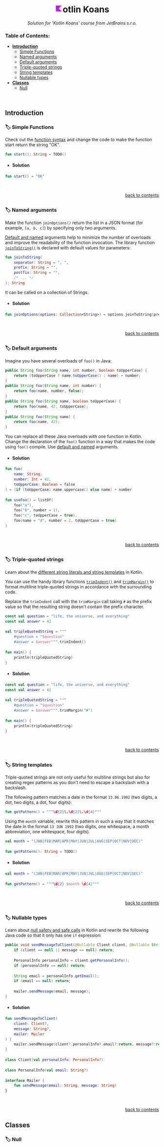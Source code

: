 <div align="center">
   <h1 align="center">
       <img src="https://github.com/devicons/devicon/blob/master/icons/kotlin/kotlin-original.svg" title="Kotlin" alt="Kotlin" width="26" height="26"/>otlin Koans
   </h1>
   <p align="center"><i>Solution for 'Kotlin Koans' course from JetBrains s.r.o.</i></p>
</div>

<a name="table-of-contents"></a>
### Table of Contents:
- [**Introduction**](#introduction)
	- [Simple Functions](#simple-functions)
	- [Named arguments](#named-arguments)
	- [Default arguments](#default-arguments)
	- [Triple-quoted strings](#triple-quoted-strings)
   	- [String templates](#string-templates)
  	- [Nullable types](#nullable-types) 
- [**Classes**](#classes)
	- [Null](#null)
</br>

<a name="introduction"></a>
## Introduction

<a name="simple-functions"></a>
### :label: Simple Functions
Check out the <a href="https://kotlinlang.org/docs/basic-syntax.html#functions">function syntax</a> and change the code to make the function start return the string "OK".
```Kotlin
fun start(): String = TODO()
```
* #### Solution
```Kotlin
fun start() = "OK"
```
</br>
<p align="right"><a href="#table-of-contents">back to contents</a></p>

##

<a name="named-arguments"></a>
### :label: Named arguments
Make the function `joinOptions()` return the list in a JSON format (for example, `[a, b, c]`) by specifying only two arguments.

<a href="https://kotlinlang.org/docs/functions.html#default-arguments">Default and named</a> arguments help to minimize the number of overloads and improve the readability of the function invocation. The library function <a href="https://kotlinlang.org/api/latest/jvm/stdlib/kotlin.collections/join-to-string.html">`joinToString()`</a> is declared with default values for parameters:
```Kotlin
fun joinToString(
    separator: String = ", ",
    prefix: String = "",
    postfix: String = "",
    /* ... */
): String
```
It can be called on a collection of Strings.
* #### Solution
```Kotlin
fun joinOptions(options: Collection<String>) = options.joinToString(prefix = "[", postfix = "]")
```
</br>
<p align="right"><a href="#table-of-contents">back to contents</a></p>

##

<a name="default-arguments"></a>
### :label: Default arguments
Imagine you have several overloads of `foo()` in Java:
```Java
public String foo(String name, int number, boolean toUpperCase) {
    return (toUpperCase ? name.toUpperCase() : name) + number;
}
public String foo(String name, int number) {
    return foo(name, number, false);
}
public String foo(String name, boolean toUpperCase) {
    return foo(name, 42, toUpperCase);
}
public String foo(String name) {
    return foo(name, 42);
}
```
You can replace all these Java overloads with one function in Kotlin. Change the declaration of the `foo()` function in a way that makes the code using `foo()` compile. Use <a href="https://kotlinlang.org/docs/functions.html#default-arguments">default and named</a> arguments.
* #### Solution
```Kotlin
fun foo(
    name: String,
    number: Int = 42,
    toUpperCase: Boolean = false
) = (if (toUpperCase) name.uppercase() else name) + number

fun useFoo() = listOf(
    foo("a"),
    foo("b", number = 1),
    foo("c", toUpperCase = true),
    foo(name = "d", number = 2, toUpperCase = true)
)
```
</br>
<p align="right"><a href="#table-of-contents">back to contents</a></p>

##

<a name="triple-quoted-strings"></a>
### :label: Triple-quoted strings
Learn about the <a href="https://kotlinlang.org/docs/strings.html#string-literals">different string literals and string templates</a> in Kotlin. 

You can use the handy library functions <a href="https://kotlinlang.org/api/latest/jvm/stdlib/kotlin.text/trim-indent.html">`trimIndent()`</a> and <a href="https://kotlinlang.org/api/latest/jvm/stdlib/kotlin.text/trim-margin.html">`trimMargin()`</a> to format multiline triple-quoted strings in accordance with the surrounding code. 

Replace the `trimIndent` call with the `trimMargin` call taking `#` as the prefix value so that the resulting string doesn't contain the prefix character.
```Kotlin
const val question = "life, the universe, and everything"
const val answer = 42

val tripleQuotedString = """
    #question = "$question"
    #answer = $answer""".trimIndent()

fun main() {
    println(tripleQuotedString)
}
```
* #### Solution
```Kotlin
const val question = "life, the universe, and everything"
const val answer = 42

val tripleQuotedString = """
    #question = "$question"
    #answer = $answer""".trimMargin("#")

fun main() {
    println(tripleQuotedString)
}
```
</br>
<p align="right"><a href="#table-of-contents">back to contents</a></p>

##

<a href="string-templates"></a>
### :label: String templates
Triple-quoted strings are not only useful for multiline strings but also for creating regex patterns as you don't need to escape a backslash with a backslash. 

The following pattern matches a date in the format `13.06.1992` (two digits, a dot, two digits, a dot, four digits):
```Kotlin
fun getPattern() = """\d{2}\.\d{2}\.\d{4}"""
```
Using the `month` variable, rewrite this pattern in such a way that it matches the date in the format `13 JUN 1992` (two digits, one whitespace, a month abbreviation, one whitespace, four digits).
```Kotlin
val month = "(JAN|FEB|MAR|APR|MAY|JUN|JUL|AUG|SEP|OCT|NOV|DEC)"

fun getPattern(): String = TODO()
```
* #### Solution
```Kotlin
val month = "(JAN|FEB|MAR|APR|MAY|JUN|JUL|AUG|SEP|OCT|NOV|DEC)"

fun getPattern() = """\d{2} $month \d{4}"""
```
</br>
<p align="right"><a href="#table-of-contents">back to contents</a></p>

##

<a href="#nullable-types"></a>
### :label: Nullable types
Learn about <a href="https://kotlinlang.org/docs/null-safety.html">null safety and safe calls</a> in Kotlin and rewrite the following Java code so that it only has one `if` expression:
```Java
public void sendMessageToClient(@Nullable Client client, @Nullable String message, @NotNull Mailer mailer) {
    if (client == null || message == null) return;

    PersonalInfo personalInfo = client.getPersonalInfo();
    if (personalInfo == null) return;

    String email = personalInfo.getEmail();
    if (email == null) return;

    mailer.sendMessage(email, message);
}
```
* #### Solution
```Kotlin
fun sendMessageToClient(
	client: Client?,
	message: String?,
	mailer: Mailer
) {
    mailer.sendMessage(client?.personalInfo?.email?:return, message?:return)
}

class Client(val personalInfo: PersonalInfo?)

class PersonalInfo(val email: String?)

interface Mailer {
    fun sendMessage(email: String, message: String)
}
```
</br>
<p align="right"><a href="#table-of-contents">back to contents</a></p>

##

<a name="#classes"></a>
## Classes

<a href="#null"></a>
### :label: Null
